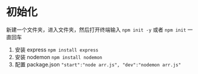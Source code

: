 # 初始化

新建一个文件夹，进入文件夹，然后打开终端输入 `npm init -y` 或者 `npm init` 一直回车

1. 安装 express `npm install express`
2. 安装 nodemon `npm install nodemon`
3. 配置 package.json `"start":"node arr.js", "dev":"nodemon arr.js"`


